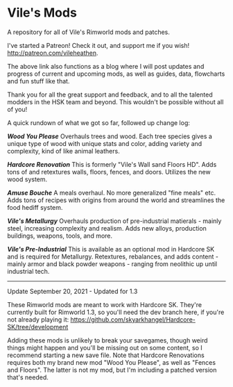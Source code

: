 # Vile's Mods
 A repository for all of Vile's Rimworld mods and patches.
 
 I've started a Patreon! Check it out, and support me if you wish! http://patreon.com/vileheathen. 
 
 The above link also functions as a blog where I will post updates and progress of current and upcoming mods, as well as guides, data, flowcharts and fun stuff like that.

Thank you for all the great support and feedback, and to all the talented modders in the HSK team and beyond. This wouldn't be possible without all of you!

A quick rundown of what we got so far, followed up change log:


***Wood You Please***
Overhauls trees and wood. Each tree species gives a unique type of wood with unique stats and color, adding variety and complexity, kind of like animal leathers.

***Hardcore Renovation*** 
This is formerly "Vile's Wall sand Floors HD". Adds tons of and retextures walls, floors, fences, and doors. Utilizes the new wood system.

***Amuse Bouche*** 
A meals overhaul. No more generalized "fine meals" etc. Adds tons of recipes with origins from around the world and streamlines the food hediff system.

***Vile's Metallurgy*** 
Overhauls production of pre-industrial matierals - mainly steel, increasing complexity and realism. Adds new alloys, production buildings, weapons, tools, and more.

***Vile's Pre-Industrial*** 
This is available as an optional mod in Hardcore SK and is required for Metallurgy. Retextures, rebalances, and adds content - mainly armor and black powder weapons - ranging from neolithic up until industrial tech.


___________________________________________ 
Update September 20, 2021 - Updated for 1.3

These Rimworld mods are meant to work with Hardcore SK. They're currently built for Rimworld 1.3, so you'll need the dev branch here, if you're not already playing it: https://github.com/skyarkhangel/Hardcore-SK/tree/development

Adding these mods is unlikely to break your savegames, though weird things might happen and you'll be missing out on some content, so I recommend starting a new save file.
Note that Hardcore Renovations requires both my brand new mod "Wood You Please", as well as "Fences and Floors". The latter is not my mod, but I'm including a patched version that's needed.


 
